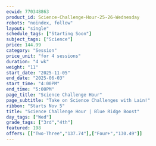 ```yaml
---
ecwid: 770348863
product_id: Science-Challenge-Hour-25-26-Wednesday
robots: "noindex, follow"
layout: "single"
schedule_tags: ["Starting Soon"]
subject_tags: ["Science"]
price: 144.99
category: "Session"
price_unit: "for 4 sessions"
duration: "4 wk"
weight: "11"
start_date: "2025-11-05"
end_date: "2025-06-03"
start_time: "4:00PM"
end_time: "5:00PM"
page_title: "Science Challenge Hour"
page_subtitle: "Take on Science Challenges with Lain!"
ribbon: "Starts Nov 5"
title: "Science Challenge Hour | Blue Ridge Boost"
day_tags: ["Wed"]
grade_tags: ["3rd","4th"]
featured: 198
offers: [["Two-Three","137.74"],["Four+","130.49"]]
---
```

